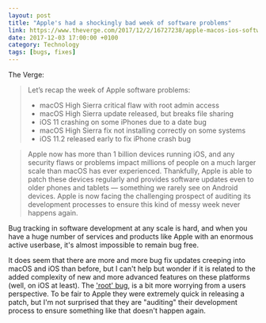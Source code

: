 ```yaml
---
layout: post
title: "Apple's had a shockingly bad week of software problems"
link: https://www.theverge.com/2017/12/2/16727238/apple-macos-ios-software-problems-updates
date: 2017-12-03 17:00:00 +0100
category: Technology
tags: [bugs, fixes]
---
```


The Verge:

>Let’s recap the week of Apple software problems:
>
>* macOS High Sierra critical flaw with root admin access
>* macOS High Sierra update released, but breaks file sharing
>* iOS 11 crashing on some iPhones due to a date bug
>* macOS High Sierra fix not installing correctly on some systems
>* iOS 11.2 released early to fix iPhone crash bug

>Apple now has more than 1 billion devices running iOS, and any security flaws or problems impact millions of people on a much larger scale than macOS has ever experienced. Thankfully, Apple is able to patch these devices regularly and provides software updates even to older phones and tablets — something we rarely see on Android devices. Apple is now facing the challenging prospect of auditing its development processes to ensure this kind of messy week never happens again.

Bug tracking in software development at any scale is hard, and when you have a huge number of services and products like Apple with an enormous active userbase, it's almost impossible to remain bug free. 

It does seem that there are more and more bug fix updates creeping into macOS and iOS than before, but I can't help but wonder if it is related to the added complexity of new and more advanced features on these platforms (well, on iOS at least). The ['root' bug][root], is a bit more worrying from a users perspective. To be fair to Apple they were extremely quick in releasing a patch, but I'm not surprised that they are "auditing" their development process to ensure something like that doesn't happen again. 

[root]:https://twitter.com/lemiorhan/status/935578694541770752 